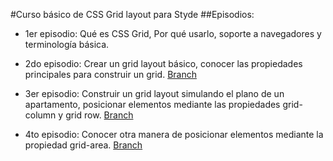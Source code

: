 #Curso básico de CSS Grid layout para Styde
##Episodios:

  - 1er episodio: Qué es CSS Grid, Por qué usarlo, soporte a navegadores y terminología básica.

  - 2do episodio: Crear un grid layout básico, conocer las propiedades principales para construir un grid. [Branch](https://github.com/StydeNet/curso-basico-de-css-grid-layout/tree/episode/2)

  - 3er episodio: Construir un grid layout simulando el plano de un apartamento, posicionar elementos mediante las propiedades grid-column y grid row. [Branch](https://github.com/StydeNet/curso-basico-de-css-grid-layout/tree/episode/3)

  - 4to episodio: Conocer otra manera de posicionar elementos mediante la propiedad grid-area. [Branch](https://github.com/StydeNet/curso-basico-de-css-grid-layout/tree/episode/4)
